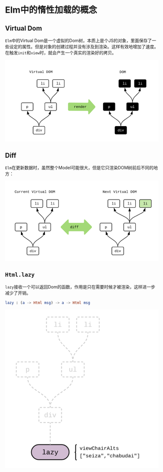 
# Elm中的惰性加载的概念

## Virtual Dom

`Elm`中的Virtual Dom是一个虚拟的Dom树，本质上是个JS的对象，里面保存了一些设定的属性。但是对象的创建过程并没有涉及到渲染。这样有效地增加了速度。在触发`init`和`view`时，就会产生一个真实的渲染好的拷贝。

![](assets/img/2022-01-05-20-50-33.png)

## Diff

`Elm`在更新数据时，虽然整个Model可能很大，但是它只渲染DOM树前后不同的地方：

![](assets/img/2022-01-05-20-52-24.png)

## `Html.lazy`

`lazy`接收一个可以返回Dom的函数，作用是只在需要时候才被渲染，这样进一步减少了开销。

```elm
lazy : (a -> Html msg) -> a -> Html msg
```

![](assets/img/2022-01-05-20-58-56.png)